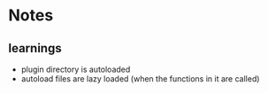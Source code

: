 # Notes
## learnings
* plugin directory is autoloaded
* autoload files are lazy loaded (when the functions in it are called)
